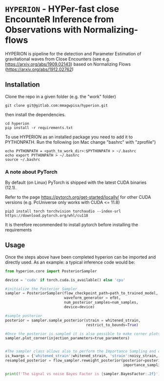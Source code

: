 # `HYPERION` - HYPer-fast close EncounteR Inference from Observations with Normalizing-flows 

HYPERION is pipeline for the detection and Parameter Estimation of gravitational waves from Close Encounters (see e.g. https://arxiv.org/abs/1909.02143) based on Normalizing Flows (https://arxiv.org/abs/1912.02762) 

## Installation

Clone the repo in a given folder (e.g. the "work" folder)

```
git clone git@gitlab.com:mmagwpisa/hyperion.git
```

then install the dependencies.

```
cd hyperion
pip install -r requirements.txt
```

To use HYPERION as an installed package you need to add it to PYTHONPATH. 
Run the following (on Mac change "bashrc" with "zprofile")

```
echo PYTHONPATH = <path_to_work_dir>:$PYTHONPATH > ~/.bashrc  
echo export PYTHONPATH > ~/.bashrc  
source ~/.bashrc
```

### A note about PyTorch
By default (on Linux) PyTorch is shipped with the latest CUDA binaries (12.1). 

Refer to the page https://pytorch.org/get-started/locally/ for other CUDA versions
(e.g. PcUniverse only works with CUDA <= 11.8)

```
pip3 install torch torchvision torchaudio --index-url https://download.pytorch.org/whl/cu118
```

It is therefore recommended to install pytorch before installing the requirements



## Usage

Once the steps above have been completed hyperion can be imported and directly used. 
As an example: a typical inference code would be:

```python
from hyperion.core import PosteriorSampler

device = 'cuda' if torch.cuda.is_available() else 'cpu'

#initialize the Posterior Sampler
sampler = PosteriorSampler(flow_checkpoint_path=path_to_trained_model, 
                           waveform_generator = efbt, 
                           num_posterior_samples=num_samples, 
                           device=device)

#sample posterior
posterior = sampler.sample_posterior(strain = whitened_strain,
                                     restrict_to_bounds=True)

#Once the posterior is sampled it is also possible to make corner plots
sampler.plot_corner(injection_parameters=true_parameters)


#The sampler class allows also to perform the Importance Sampling and computing Bayes Factors
is_kwargs = {'whitened_strain':whitened_strain, 'strain':noisy_strain, 'psd':psd, 'event_time':t_gps}
resampled_posterior = flow_sampler.reweight_posterior(posterior=posterior,                      
                                                      importance_sampling_kwargs=is_kwargs)

print(f'The signal vs noise Bayes Factor is {sampler.BayesFactor:.2f}')
```





